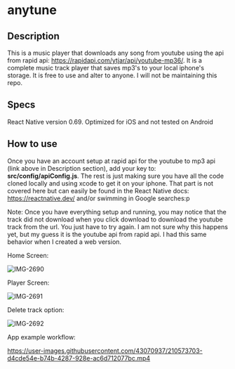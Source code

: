 # anytune
## Description

This is a music player that downloads any song from youtube using the api from rapid api: https://rapidapi.com/ytjar/api/youtube-mp36/. It is a complete music track player that saves mp3's to your local iphone's storage. It is free to use and alter to anyone. I will not be maintaining this repo. 

## Specs

React Native version 0.69.
Optimized for iOS and not tested on Android

## How to use

Once you have an account setup at rapid api for the youtube to mp3 api (link above in Description section), add your key to: **src/config/apiConfig.js**. The rest is just making sure you have all the code cloned locally and using xcode to get it on your iphone. That part is not covered here but can easily be found in the React Native docs: https://reactnative.dev/ and/or swimming in Google searches:p

Note: Once you have everything setup and running, you may notice that the track did not download when you click download to download the youtube track from the url. You just have to try again. I am not sure why this happens yet, but my guess it is the youtube api from rapid api. I had this same behavior when I created a web version. 


Home Screen:

![IMG-2690](https://user-images.githubusercontent.com/43070937/210638508-f8a955f3-615c-47e1-a7c5-4506e1567b83.PNG)

Player Screen:

![IMG-2691](https://user-images.githubusercontent.com/43070937/210638525-97f4a465-53d2-4685-8066-327c9af5b899.PNG)

Delete track option:

![IMG-2692](https://user-images.githubusercontent.com/43070937/210638536-531fb1d7-b2b9-4c02-b034-94003df7e4fc.PNG)

App example workflow:

https://user-images.githubusercontent.com/43070937/210573703-d4cde54e-b74b-4287-928e-ac6d712077bc.mp4

